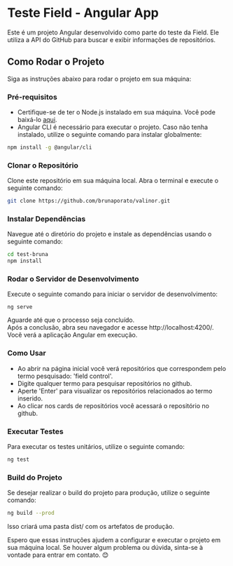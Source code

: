 # Teste Field - Angular App
Este é um projeto Angular desenvolvido como parte do teste da Field. Ele utiliza a API do GitHub para buscar e exibir informações de repositórios.

## Como Rodar o Projeto
Siga as instruções abaixo para rodar o projeto em sua máquina:

### Pré-requisitos
- Certifique-se de ter o Node.js instalado em sua máquina. Você pode baixá-lo [aqui](https://nodejs.org/en).
- Angular CLI é necessário para executar o projeto. Caso não tenha instalado, utilize o seguinte comando para instalar globalmente:
```bash
npm install -g @angular/cli
```
### Clonar o Repositório
Clone este repositório em sua máquina local. Abra o terminal e execute o seguinte comando:

```bash
git clone https://github.com/brunaporato/valinor.git
```
### Instalar Dependências
Navegue até o diretório do projeto e instale as dependências usando o seguinte comando:

```bash
cd test-bruna
npm install
```
### Rodar o Servidor de Desenvolvimento
Execute o seguinte comando para iniciar o servidor de desenvolvimento:

```
ng serve
```
Aguarde até que o processo seja concluído.<br />
Após a conclusão, abra seu navegador e acesse http://localhost:4200/. <br />
Você verá a aplicação Angular em execução.

### Como Usar
- Ao abrir na página inicial você verá repositórios que correspondem pelo termo pesquisado: 'field control'.
- Digite qualquer termo para pesquisar repositórios no github.
- Aperte 'Enter' para visualizar os repositórios relacionados ao termo inserido.
- Ao clicar nos cards de repositórios você acessará o repositório no github.

### Executar Testes
Para executar os testes unitários, utilize o seguinte comando:

```bash
ng test
```
### Build do Projeto
Se desejar realizar o build do projeto para produção, utilize o seguinte comando:

```bash
ng build --prod
```
Isso criará uma pasta dist/ com os artefatos de produção.

Espero que essas instruções ajudem a configurar e executar o projeto em sua máquina local. Se houver algum problema ou dúvida, sinta-se à vontade para entrar em contato. 😊